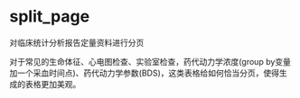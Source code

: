 # split_page
对临床统计分析报告定量资料进行分页

对于常见的生命体征、心电图检查、实验室检查，药代动力学浓度(group by变量加一个采血时间点)、药代动力学参数(BDS)，这类表格给如何恰当分页，使得生成的表格更加美观。
